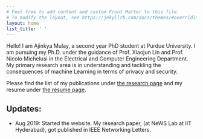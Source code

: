 ```yaml
---
# Feel free to add content and custom Front Matter to this file.
# To modify the layout, see https://jekyllrb.com/docs/themes/#overriding-theme-defaults
layout: home
list_title: ' '
---
```


Hello! I am Ajinkya Mulay, a second year PhD student at Purdue University. I am pursuing my Ph.D. under the guidance of Prof. Xiaojun Lin and Prof. Nicolo Michelusi in the Electrical and Computer Engineering Department. My primary research area is in understanding and tackling the consequences of machine Learning in terms of privacy and security.

Please find the list of my publications under [the research page](/research/) and my resume under [the resume page](/resume/).

## Updates: ##

* Aug 2019: Started the website. My research paper, (at NeWS Lab at IIT Hyderabad), got published in IEEE Networking Letters. 
